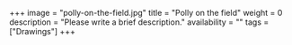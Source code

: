+++
image = "polly-on-the-field.jpg"
title = "Polly on the field"
weight = 0
description = "Please write a brief description."
availability = ""
tags = ["Drawings"]
+++

